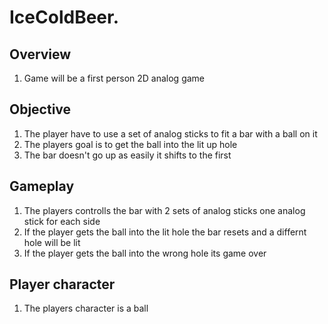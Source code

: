 # IceColdBeer.
## Overview
1. Game will be a first person 2D analog game
## Objective
1. The player have to use a set of analog sticks to fit a bar with a ball on it
1. The players goal is to get the ball into the lit up hole
1. The bar doesn't go up as easily it shifts to the first
## Gameplay
1. The players controlls the bar with 2 sets of analog sticks one analog stick for each side
1. If the player gets the ball into the lit hole the bar resets and a differnt hole will be lit
1. If the player gets the ball into the wrong hole its game over
## Player character
1. The players character is a ball
